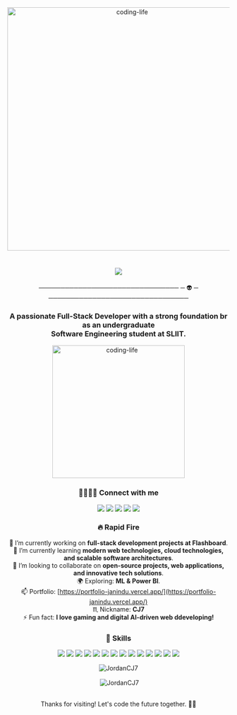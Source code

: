 <div align="center">
  <img alt="coding-life" src="https://user-images.githubusercontent.com/74038190/225813708-98b745f2-7d22-48cf-9150-083f1b00d6c9.gif" width="550px">
</div>


<h1 align="center">
    <img src="https://readme-typing-svg.herokuapp.com/?font=cursive&size=35&center=true&vCenter=true&width=500&height=70&duration=4000&lines=Hello+Folks!+🌍;+I'm+Janitha+Gamage!+👽;+Intern=Project+Manager+🦂;+FullStack+Developer+👨‍💻;+Software+Engineer+Undergratuate+🎨;" />
</h1>
   <p align="center"> ──────────────────────────────── ─  👽  ─ ────────────────────────────────</p> 

<h3 align="center"> A passionate Full-Stack Developer with a strong foundation br as an undergraduate <br /> Software Engineering student at SLIIT.</h3>

<div align="center">
  <img alt="coding-life" src="/octocat/goretocat.png" width="300px">
</div>

<div align="center">
 <h3>🫱🏻‍🫲🏻 Connect with me</h3>
</div> 
<p align="center"> 
  <a href="https://github.com/JordanCJ7"><img src="https://img.shields.io/badge/GitHub-000?style=for-the-badge&logo=github"></a>
  <a href="https://linkedin.com/in/janitha-gamage-742b5928b"><img src="https://img.shields.io/badge/LinkedIn-0077B5?style=for-the-badge&logo=linkedin&logoColor=white"></a>
  <a href="https://instagram.com/yourusername"><img src="https://img.shields.io/badge/Instagram-E4405F?style=for-the-badge&logo=instagram"></a>
  <a href="https://facebook.com/yourusername"><img src="https://img.shields.io/badge/Facebook-1877F2?style=for-the-badge&logo=facebook"></a>
  <a href="mailto:janithasuranjana2001@gmail.com"><img src="https://img.shields.io/badge/Gmail-D14836?style=for-the-badge&logo=gmail&logoColor=white"></a>
</p>

<div align="center">

### 🔥 Rapid Fire
🔭 I’m currently working on **full-stack development projects at Flashboard**.  
🌱 I’m currently learning **modern web technologies, cloud technologies, and scalable software architectures**.  
👯 I’m looking to collaborate on **open-source projects, web applications, and innovative tech solutions**.  
🌍 Exploring: **ML & Power BI**.  
📫 Portfolio: [https://portfolio-janindu.vercel.app/](https://portfolio-janindu.vercel.app/)  
♏ Nickname: **CJ7**  
⚡ Fun fact: **I love gaming and digital AI-driven web ddeveloping!**  

</div>


<div align="center">
 <h3>🤖 Skills
</div>  
<p align="center">  
  <img src="https://go-skill-icons.vercel.app/api/icons?i=java,javascript,typescript,python,c,cpp,kotlin,dart" />
  <img src="https://go-skill-icons.vercel.app/api/icons?i=html,css,javascript,typescript,react,angular,vite,next" />
  <img src="https://go-skill-icons.vercel.app/api/icons?i=nodejs,expressjs,php" />
  <img src="https://go-skill-icons.vercel.app/api/icons?i=mysql,mongodb,firebase,appwrite" />
  <img src="https://go-skill-icons.vercel.app/api/icons?i=gcp" />
  <img src="https://go-skill-icons.vercel.app/api/icons?i=flutter,reactnative,expo,androidstudio" />
  <img src="https://go-skill-icons.vercel.app/api/icons?i=bootstrap,daisyui,tailwindcss" />
  <img src="https://go-skill-icons.vercel.app/api/icons?i=github,git" />
  <img src="https://go-skill-icons.vercel.app/api/icons?i=vercel" />
  <img src="https://go-skill-icons.vercel.app/api/icons?i=figma,canva" />
  <img src="https://go-skill-icons.vercel.app/api/icons?i=graphql,postman,api" />
  <img src="https://go-skill-icons.vercel.app/api/icons?i=vscode,visualstudio,idea,webstorm,eclipse,androidstudio" />
  <img src="https://go-skill-icons.vercel.app/api/icons?i=tensorflow,anaconda,pytorch" />
  <img src="https://go-skill-icons.vercel.app/api/icons?i=redux,tomcat" />
</p>

<div align="center">
  <p><img align="center" src="https://github-readme-stats.vercel.app/api/top-langs?username=JordanCJ7&theme=algolia&show_icons=true&locale=en&layout=compact" alt="JordanCJ7" /></p>
  <p>&nbsp;<img align="center" src="https://github-readme-stats.vercel.app/api?username=JordanCJ7&theme=algolia&show_icons=true&locale=en" alt="JordanCJ7" /></p>
  <br>
  Thanks for visiting! Let's code the future together. 🚀✨
</div>
